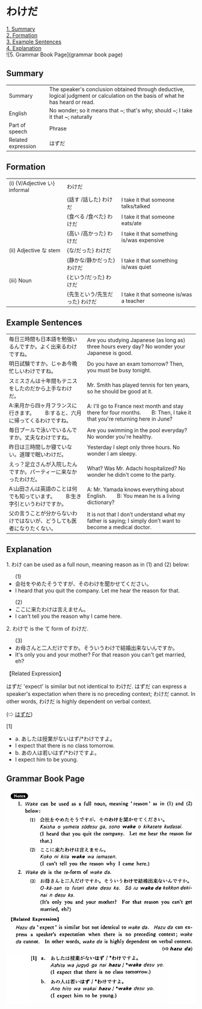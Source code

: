 # わけだ

[1. Summary](#summary)<br>
[2. Formation](#formation)<br>
[3. Example Sentences](#example-sentences)<br>
[4. Explanation](#explanation)<br>
![5. Grammar Book Page](grammar book page)<br>


## Summary

<table><tr>   <td>Summary</td>   <td>The speaker's conclusion obtained through deductive, logical judgment or calculation on the basis of what he has heard or read.</td></tr><tr>   <td>English</td>   <td>No wonder; so it means that ~; that's why; should ~; I take it that ~; naturally</td></tr><tr>   <td>Part of speech</td>   <td>Phrase</td></tr><tr>   <td>Related expression</td>   <td>はずだ</td></tr></table>

## Formation

<table class="table"> <tbody><tr class="tr head"> <td class="td"><span class="numbers">(i)</span> <span> <span class="bold">{V/Adjective い}    informal</span></span></td> <td class="td"><span class="concept">わけだ</span> </td> <td class="td"><span>&nbsp;</span></td> </tr> <tr class="tr"> <td class="td"><span>&nbsp;</span></td> <td class="td"><span>{話す /話した} <span class="concept">わけだ</span></span></td> <td class="td"><span>I    take it that someone talks/talked</span></td> </tr> <tr class="tr"> <td class="td"><span>&nbsp;</span></td> <td class="td"><span>{食べる /食べた} <span class="concept">わけだ</span></span></td> <td class="td"><span>I    take it that someone eats/ate</span></td> </tr> <tr class="tr"> <td class="td"><span>&nbsp;</span></td> <td class="td"><span>{高い /高かった} <span class="concept">わけだ</span></span></td> <td class="td"><span>I    take it that something is/was expensive</span></td> </tr> <tr class="tr head"> <td class="td"><span class="numbers">(ii)</span> <span> <span class="bold">Adjective な stem</span></span></td> <td class="td"><span>{<span class="concept">な</span>/<span class="concept">だった</span>} <span class="concept">わけだ</span></span></td> <td class="td"><span>&nbsp;</span></td> </tr> <tr class="tr"> <td class="td"><span>&nbsp;</span></td> <td class="td"><span>{静か<span class="concept">な</span>/静か<span class="concept">だった</span>} <span class="concept">わけだ</span></span></td> <td class="td"><span>I    take it that something is/was quiet</span></td> </tr> <tr class="tr head"> <td class="td"><span class="numbers">(iii)</span> <span> <span class="bold">Noun</span></span></td> <td class="td"><span>{<span class="concept">という</span>/<span class="concept">だった</span>} <span class="concept">わけだ</span></span></td> <td class="td"><span>&nbsp;</span></td> </tr> <tr class="tr"> <td class="td"><span>&nbsp;</span></td> <td class="td"><span>{先生<span class="concept">という</span>/先生<span class="concept">だった</span>} <span class="concept">わけだ</span></span></td> <td class="td"><span>I    take it that someone is/was a teacher</span></td> </tr></tbody></table>

## Example Sentences

<table><tr>   <td>毎日三時間も日本語を勉強いるんですか。よく出来るわけですね。</td>   <td>Are you studying Japanese (as long as) three hours every day? No wonder your Japanese is good.</td></tr><tr>   <td>明日試験ですか。じゃあ今晩忙しいわけですね。</td>   <td>Do you have an exam tomorrow? Then, you must be busy tonight.</td></tr><tr>   <td>スミスさんは十年間もテニスをしたのだから上手なわけだ。</td>   <td>Mr. Smith has played tennis for ten years, so he should be good at it.</td></tr><tr>   <td>A:来月から四ヶ月フランスに行きます。  B:すると、六月に帰ってくるわけですね。</td>   <td>A: I'll go to France next month and stay there for four months.&emsp;&emsp;B: Then, I take it that you're returning here in June?</td></tr><tr>   <td>毎日プールで泳いでいるんですか。丈夫なわけですね。</td>   <td>Are you swimming in the pool everyday? No wonder you're healthy.</td></tr><tr>   <td>昨日は三時間しか寝ていない。道理で眠いわけだ。</td>   <td>Yesterday I slept only three hours. No wonder I am sleepy.</td></tr><tr>   <td>えっ？足立さんが入院したんですか。パーティーに来なかったわけだ。</td>   <td>What? Was Mr. Adachi hospitalized? No wonder he didn't come to the party.</td></tr><tr>   <td>A:山田さんは英語のことは何でも知っています。  B:生き字引というわけですか。</td>   <td>A: Mr. Yamada knows everything about English.&emsp;&emsp;B: You mean he is a living dictionary?</td></tr><tr>   <td>父の言うことが分からないわけではないが、どうしても医者になりたくない。</td>   <td>It is not that I don’t understand what my father is saying; I simply don’t want to become a medical doctor.</td></tr></table>

## Explanation

<p>1. <span class="cloze">わけ</span> can be used as a full noun, meaning reason as in (1) and (2) below:</p>  <ul>(1) <li>会社をやめたそうですが、その<span class="cloze">わけ</span>を聞かせてください。</li> <li>I heard that you quit the company. Let me hear the reason for that.</li> </ul>  <ul>(2) <li>ここに来た<span class="cloze">わけ</span>は言えません。</li> <li>I can't tell you the reason why I came here.</li> </ul>  <p>2. <span class="cloze">わけで</span> is the て form of <span class="cloze">わけだ</span>.</p>  <ul>(3) <li>お母さんと二人だけですか。そういう<span class="cloze">わけで</span>結婚出来ないんですか。</li> <li>It's only you and your mother? For that reason you can't get married, eh?</li> </ul>  <p>【Related Expression】</p>  <p>はずだ 'expect' is similar but not identical to <span class="cloze">わけだ</span>. はずだ can express a speaker's expectation when there is no preceding context; <span class="cloze">わけだ</span> cannot. In other words, <span class="cloze">わけだ</span> is highly dependent on verbal context.</p>  <p>(⇨ <a href="#㊦ はず">はずだ</a>)</p>  <p>[1]</p>  <ul> <li>a. あしたは授業がないはず/*<span class="cloze">わけです</span>よ。</li> <li>I expect that there is no class tomorrow.</li> <div class="divide"></div> <li>b. あの人は若いはず/*<span class="cloze">わけです</span>よ。</li> <li>I expect him to be young.</li> </ul>

## Grammar Book Page

![](../img/Basicわけだ.png)

